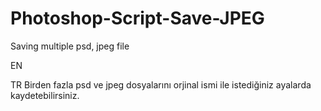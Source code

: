 # Photoshop-Script-Save-JPEG
Saving multiple psd, jpeg file

EN


TR
Birden fazla psd ve jpeg dosyalarını orjinal ismi ile istediğiniz ayalarda kaydetebilirsiniz.
